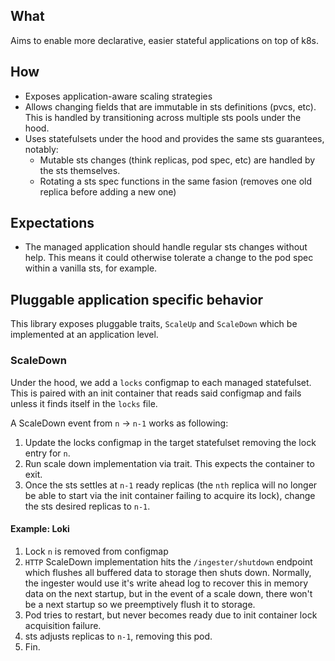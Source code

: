 ## What

Aims to enable more declarative, easier stateful applications on top of k8s.

## How

- Exposes application-aware scaling strategies
- Allows changing fields that are immutable in sts definitions (pvcs, etc). This is handled by transitioning across multiple sts pools under the hood.
- Uses statefulsets under the hood and provides the same sts guarantees, notably:
  - Mutable sts changes (think replicas, pod spec, etc) are handled by the sts themselves.
  - Rotating a sts spec functions in the same fasion (removes one old replica before adding a new one)

## Expectations

- The managed application should handle regular sts changes without help. This means it could otherwise tolerate a change to the pod spec within a vanilla sts, for example.

## Pluggable application specific behavior

This library exposes pluggable traits, `ScaleUp` and `ScaleDown` which be implemented at an application level.

### ScaleDown

Under the hood, we add a `locks` configmap to each managed statefulset. This is paired with an init container that reads said configmap and fails unless it finds itself in the `locks` file.

A ScaleDown event from `n` -> `n-1` works as following:
1) Update the locks configmap in the target statefulset removing the lock entry for `n`.
2) Run scale down implementation via trait. This expects the container to exit. 
3) Once the sts settles at `n-1` ready replicas (the `nth` replica will no longer be able to start via the init container failing to acquire its lock), change the sts desired replicas to `n-1`.

#### Example: Loki

1) Lock `n` is removed from configmap
2) `HTTP` ScaleDown implementation hits the `/ingester/shutdown` endpoint which flushes all buffered data to storage then shuts down. Normally, the ingester would use it's write ahead log to recover this in memory data on the next startup, but in the event of a scale down, there won't be a next startup so we preemptively flush it to storage.
3) Pod tries to restart, but never becomes ready due to init container lock acquisition failure.
4) sts adjusts replicas to `n-1`, removing this pod.
5) Fin.
